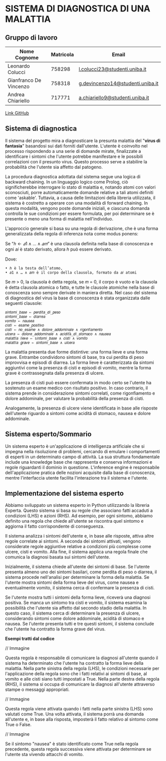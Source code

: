 # SISTEMA DI DIAGNOSTICA DI UNA MALATTIA

## Gruppo di lavoro
| **Nome Cognome** | **Matricola** | **Email** |
| ---- | ---- | ---- |
| Leonardo Colucci | 758298 | l.colucci23@studenti.uniba.it |
| Gianfranco De Vincenzo | 758318 | g.devincenzo14@studenti.uniba.it |
| Andrea Chiariello | 717771 | a.chiariello9@studenti.uniba.it |

[Link GitHub](https://github.com/Achiariello9/ICON2324.git "https://github.com/Achiariello9/ICON2324.git")

## Sistema di diagnostica

Il sistema del progetto mira a diagnosticare la presunta malattia del "**virus di fantasia**" basandosi sui dati forniti dall'utente. L'utente è coinvolto nel processo rispondendo a una serie di domande mirate, finalizzate a identificare i sintomi che l'utente potrebbe manifestare e le possibili correlazioni con il presunto virus. Questo processo serve a stabilire la probabilità che l'utente sia affetto dal patogeno.

La procedura diagnostica adottata dal sistema segue una logica di backward chaining. In un linguaggio logico come Prolog, ciò significherebbe interrogare lo stato di malattia e, notando atomi con valori sconosciuti, porre automaticamente domande relative a tali atomi definiti come 'askable'. Tuttavia, a causa delle limitazioni della libreria utilizzata, il sistema è costretto a operare con una modalità di forward chaining. In questa modalità, vengono poste domande iniziali, e ciascuna domanda controlla le sue condizioni per essere formulata, per poi determinare se è presente o meno una forma di malattia nell'individuo.

L'approccio generale si basa su una regola di derivazione, che è una forma generalizzata della regola di inferenza nota come modus ponens:

Se “$ℎ ← 𝑎1 ∧ … ∧ 𝑎𝑚$” è una clausola definita nella base di conoscenza e 
ogni 𝑎𝑖 è stato derivato, allora $h$ può essere derivato.

Dove:
```
• ℎ è la testa dell’atomo,
• 𝑎1 ∧ … ∧ 𝑎𝑚 è il corpo della clausola, formato da 𝑎𝑖 atomi
```

Se 𝑚 > 0, la clausola è detta regola, se 𝑚 = 0, il corpo è vuoto e la clausola è detta  clausola atomica o fatto, e tutte le clausole atomiche nella base di conoscenza sono sempre derivate in maniera diretta. Nel caso del sistema di diagnostica del virus la base di conoscenza è stata organizzata dalle seguenti clausole:

```
𝑠𝑖𝑛𝑡𝑜𝑚𝑖_𝑏𝑎𝑠𝑒 ⇐ 𝑝𝑒𝑟𝑑𝑖𝑡𝑎_𝑑𝑖_𝑝𝑒𝑠𝑜
𝑠𝑖𝑛𝑡𝑜𝑚𝑖_𝑏𝑎𝑠𝑒 ⇐ 𝑑𝑖𝑎𝑟𝑟𝑒𝑎
𝑣𝑜𝑚𝑖𝑡𝑜 ⇐ 𝑛𝑎𝑢𝑠𝑒𝑎
𝑐𝑖𝑠𝑡𝑖 ⇐ 𝑒𝑠𝑎𝑚𝑒_𝑝𝑜𝑠𝑖𝑡𝑖𝑣𝑜
𝑐𝑖𝑠𝑡𝑖 ⇐ 𝑛𝑜_𝑒𝑠𝑎𝑚𝑒 ∧ 𝑑𝑜𝑙𝑜𝑟𝑒_𝑎𝑑𝑑𝑜𝑚𝑖𝑛𝑎𝑙𝑒 ∧ 𝑟𝑖𝑔𝑜𝑛𝑓𝑖𝑎𝑚𝑒𝑛𝑡𝑜
𝑢𝑙𝑐𝑒𝑟𝑎 ⇐ 𝑑𝑜𝑙𝑜𝑟𝑒_𝑎𝑑𝑑𝑜𝑚𝑖𝑛𝑎𝑙𝑒 ∧ 𝑎𝑐𝑖𝑑𝑖𝑡à_𝑑𝑖_𝑠𝑡𝑜𝑚𝑎𝑐𝑜 ∧ 𝑛𝑎𝑢𝑠𝑒𝑎
𝑚𝑎𝑙𝑎𝑡𝑡𝑖𝑎 𝑙𝑖𝑒𝑣𝑒 ⇐ s𝑖𝑛𝑡𝑜𝑚𝑖_𝑏𝑎𝑠𝑒 ∧ 𝑐𝑖𝑠𝑡𝑖 ∧ 𝑣𝑜𝑚𝑖𝑡𝑜
𝑚𝑎𝑙𝑎𝑡𝑡𝑖𝑎 𝑔𝑟𝑎𝑣𝑒 ⇐ 𝑠𝑖𝑛𝑡𝑜𝑚𝑖_𝑏𝑎𝑠𝑒 ∧ 𝑢𝑙𝑐𝑒𝑟𝑎
```

La malattia presenta due forme distintive: una forma lieve e una forma grave. Entrambe condividono sintomi di base, tra cui perdita di peso improvvisa e episodi di diarrea. La forma lieve è caratterizzata da sintomi aggiuntivi come la presenza di cisti e episodi di vomito, mentre la forma grave è contrassegnata dalla presenza di ulcere.

La presenza di cisti può essere confermata in modo certo se l'utente ha sostenuto un esame medico con risultato positivo. In caso contrario, il sistema prende in considerazione sintomi correlati, come rigonfiamento e dolore addominale, per valutare la probabilità della presenza di cisti.

Analogamente, la presenza di ulcere viene identificata in base alle risposte dell'utente riguardo a sintomi come acidità di stomaco, nausea e dolore addominale.

## Sistema esperto/Sommario

Un sistema esperto è un'applicazione di intelligenza artificiale che si impegna nella risoluzione di problemi, cercando di emulare i comportamenti di esperti in un determinato campo di attività. La sua struttura fondamentale include una knowledge base che rappresenta e conserva informazioni e regole riguardanti il dominio in questione. L'inference engine è responsabile dell'applicazione pratica delle nozioni acquisite dalla base di conoscenza, mentre l'interfaccia utente facilita l'interazione tra il sistema e l'utente.

## Implementazione del sistema esperto

Abbiamo sviluppato un sistema esperto in Python utilizzando la libreria Experta. Questo sistema si basa su regole che associano fatti accaduti a condizioni (LHS) e azioni (RHS). Ad esempio, per ogni sintomo, abbiamo definito una regola che chiede all'utente se riscontra quel sintomo e aggiorna il fatto corrispondente di conseguenza.

Il sistema analizza i sintomi dell'utente e, in base alle risposte, attiva altre regole correlate ai sintomi. A seconda dei sintomi attivati, vengono considerate regole aggiuntive relative a condizioni più complesse come ulcere, cisti e vomito. Alla fine, il sistema applica una regola finale che comunica la diagnosi basata sui sintomi dell'utente.

Inizialmente, il sistema chiede all'utente dei sintomi di base. Se l'utente presenta almeno uno dei sintomi basilari, come perdita di peso o diarrea, il sistema procede nell'analisi per determinare la forma della malattia. Se l'utente mostra sintomi della forma lieve del virus, come nausea e eventualmente vomito, il sistema cerca di confermare la presenza di cisti.

Se l'utente mostra tutti i sintomi della forma lieve, riceverà una diagnosi positiva. Se manca un sintomo tra cisti e vomito, il sistema esamina la possibilità che l'utente sia affetto dal secondo stadio della malattia. In questo caso, il sistema cerca di determinare la presenza di ulcere, considerando sintomi come dolore addominale, acidità di stomaco e nausea. Se l'utente presenta tutti e tre questi sintomi, il sistema conclude che l'utente ha contratto la forma grave del virus.

**Esempi tratti dal codice**

// Immagine

Questa regola è responsabile di comunicare la diagnosi all'utente quando il sistema ha determinato che l'utente ha contratto la forma lieve della malattia. Nella parte sinistra della regola (LHS), le condizioni necessarie per l'applicazione della regola sono che i fatti relativi ai sintomi di base, al vomito e alle cisti siano tutti impostati a True. Nella parte destra della regola (RHS), il sistema si occupa di comunicare la diagnosi all'utente attraverso stampe o messaggi appropriati.

// Immagine

Questa regola viene attivata quando i fatti nella parte sinistra (LHS) sono valutati come True. Una volta attivata, il sistema porrà una domanda all'utente e, in base alla risposta, imposterà il fatto relativo al sintomo come True o False.

// Immagine

Se il sintomo "nausea" è stato identificato come True nella regola precedente, questa regola successiva viene attivata per determinare se l'utente sta vivendo attacchi di vomito.

